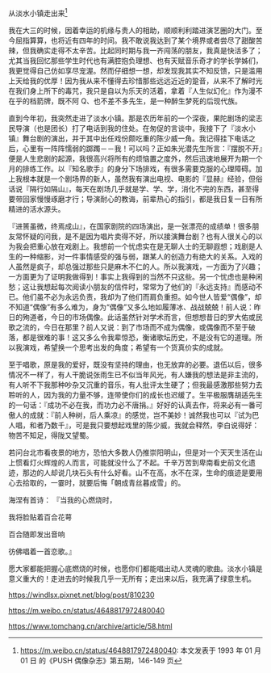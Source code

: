 从淡水小镇走出来[^1]

我在大三的时候，因着幸运的机缘与贵人的相助，顺顺利利踏进演艺圈的大门。至今屈指算算，也将近有四年的时间。我不敢说我达到了某个境界或者尝尽了甜酸苦辣，但我确实走得不太辛苦。比起同时期与我一齐闯荡的朋友，我真是快活多了；尤其当我回忆那些学生时代也有满腔抱负理想、也有天赋音乐奇才的学长学姊们，我更觉得自己仿如享尽宠渥。然而仔细想一想，却发现我其实不知反馈，只是滥用上天给我的优厚！因为我从来不懂得去珍惜那些远远近近的跫音，从来不了解时光在我们身上所下的毒咒，我只是自以为乐天的活着，拿着『人生似幻化』作为漫不在乎的档箭牌，既不阿 Q、也不差不多先生，是一种醉生梦死的后现代族。

直到今年初，我突然走进了淡水小镇。那是农历年前的一个深夜，果陀剧场的梁志民导演（也是团长）打了电话到我的住处。在匆促的言谈中，我接下了『淡水小镇』舞台剧的演出，并于其中出任戏份颇吃重的陈少威一角。我记得挂下电话之后，心里有一阵阵懦弱的踯躅－－我！可以吗？正如朱光潜先生所言：『摆脱不开』便是人生悲剧的起源，我很高兴将所有的烦恼置之度外，然后迅速地展开为期一个月的排练工作。以『知名歌手』的身分下场排戏，有很多需要克服的心理障碍。加上我根本就是一个剧场界的新人，虽然我有演出电视、电影的『显赫』经验，但俗话说『隔行如隔山』，每天在剧场几乎就是学、学、学，消化不完的东西，甚至得要带回家慢慢琢磨才行；导演耐心的教诲，前辈热心的指引，都是我日复一日有所精进的活水源头。

『进篑虽微，终焉成山』，在国家剧院的四场演出，是一张漂亮的成绩单！很多朋友常怀疑的问我，是不是因为唱片卖得不好，所以接演舞台剧？也有人很关心的以为我会把重心放在戏剧上。我想前一个忧虑实在是无聊人士的无聊遐想；戏剧是人生的一种缩影，对一件事情感受的强与弱，跟某人的创造力有绝大的关系。入戏的人虽然是疯子，却总强过那些只是麻木不仁的人。所以我演戏，一方面为了兴趣；一方面更为了证明我做得到！事实上我得到的当然不只这些。另一个忧虑也是种闲愁；这让我想起每次阅读小朋友的信件时，常常为了他们的『永远支持』而感动不已。他们虽不必为永远负责，我却为了他们而肩负重担。如今世人皆爱“偶像”，却不知道“偶像”有多么难为，身为“偶像”又多么地如履薄冰、战战兢兢！前人说：昨日的殉道者，今日的市场偶像。此话虽然针对学术而言，但想想昔日的罗大佑或民歌之流的，今日在那里？前人又说：到了市场而不成为偶像，或偶像而不至于破落，都是很难的事！这又多么令我辈惊恐，衡诸歌坛历史，不是没有它的道理。所以我演戏，希望换一个思考出发的角度；希望有一个货真价实的成就。

至于唱歌，原是我的爱好，既没有坚持的理由，也无放弃的必要。退伍以后，很多情况不一样了，有人干脆说张雨生已不似当年风光，有人嫌我的想法是非主流的，有人听不下我那种吵杂又沉重的音乐，有人批评太生硬了；但我最感激那些努力去聆听的人，因为我的力量不够，连带使你们的成长也迟缓了。生平极服膺胡适先生的一句话：『成功不必在我，而功力必不唐捐。』好好的认真去作，将来必有一番可傲人的成就：『前人种树，后人乘凉』的感觉，岂不美妙！诚然我也可以『试为巴人唱，和者乃数千』，可是我只要想起戏里的陈少威，我就会释然，李白说得好：物苦不知足，得陇又望蜀。

若问台北市看夜景的地方，恐怕大多数人仍推崇阳明山，但是对一个天天生活在山上惯看灯火辉煌的人而言，可能就没什么了不起。千辛万苦到卑南看史前文化遗迹，那边的人却说几块石头有什么好看。山不在高，水不在深，生命的痕迹是要用心去拾取的，一霎时，就要后悔「朝成青丝暮成雪」的。

海涅有首诗：
『当我的心燃烧时，

我将脸贴着百合花萼

百合随即发出音响

彷佛唱着一首恋歌。』

愿大家都能把握心底燃烧的时候，也愿你们都能唱出动人灵魂的歌曲。淡水小镇是意义重大的！走进去的时候我几乎一无所有；走出来以后，我充满了绿意生机。

[^1]: https://m.weibo.cn/status/4648817972480040: 本文发表于 1993 年 01 月 01 日 的《PUSH 偶像杂志》第五期，146-149 页

https://windlsx.pixnet.net/blog/post/810230

https://m.weibo.cn/status/4648817972480040

https://www.tomchang.cn/archive/article/58.html
